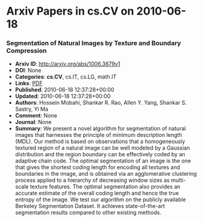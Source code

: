 # Arxiv Papers in cs.CV on 2010-06-18
### Segmentation of Natural Images by Texture and Boundary Compression
- **Arxiv ID**: http://arxiv.org/abs/1006.3679v1
- **DOI**: None
- **Categories**: **cs.CV**, cs.IT, cs.LG, math.IT
- **Links**: [PDF](http://arxiv.org/pdf/1006.3679v1)
- **Published**: 2010-06-18 12:37:28+00:00
- **Updated**: 2010-06-18 12:37:28+00:00
- **Authors**: Hossein Mobahi, Shankar R. Rao, Allen Y. Yang, Shankar S. Sastry, Yi Ma
- **Comment**: None
- **Journal**: None
- **Summary**: We present a novel algorithm for segmentation of natural images that harnesses the principle of minimum description length (MDL). Our method is based on observations that a homogeneously textured region of a natural image can be well modeled by a Gaussian distribution and the region boundary can be effectively coded by an adaptive chain code. The optimal segmentation of an image is the one that gives the shortest coding length for encoding all textures and boundaries in the image, and is obtained via an agglomerative clustering process applied to a hierarchy of decreasing window sizes as multi-scale texture features. The optimal segmentation also provides an accurate estimate of the overall coding length and hence the true entropy of the image. We test our algorithm on the publicly available Berkeley Segmentation Dataset. It achieves state-of-the-art segmentation results compared to other existing methods.



